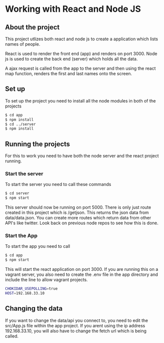 # Working with React and Node JS

## About the project
This project utlizes both react and node js to create a application which lists names of people.

React is used to render the front end (app) and renders on port 3000.
Node js is used to create the back end (server) which holds all the data.

A ajax request is called from the app to the server and then using the react map function, renders the first and last names onto the screen.

## Set up
To set up the project you need to install all the node modules in both of the projects
```sh
$ cd app
$ npm install
$ cd ../server
$ npm install
```

## Running the projects
For this to work you need to have both the node server and the react project running.
### Start the server
To start the server you need to call these commands
```sh
$ cd server
$ npm start
```
This server should now be running on port 5000.
There is only just route created in this project which is /getjson. This returns the json data from data/data.json. You can create more routes which return data from other API's like twitter. Look back on previous node repos to see how this is done.

### Start the App
To start the app you need to call 
```sh
$ cd app
$ npm start
```
This will start the react application on port 3000.
If you are running this on a vagrant server, you also need to create the .env file in the app directory and include the line to allow vagrant projects.
```sh
CHOKIDAR_USEPOLLING=true
HOST=192.168.33.10
```

## Changing the data
If you want to change the data/api you connect to, you need to edit the src/App.js file within the app project.
If you arent using the ip address 192.168.33.10, you will also have to change the fetch url which is being called.



